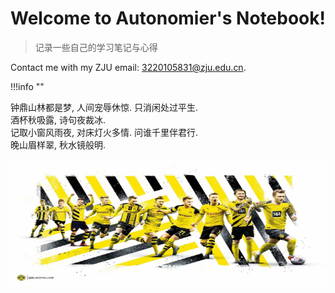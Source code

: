 # Welcome to Autonomier's Notebook!

> 记录一些自己的学习笔记与心得

Contact me with my ZJU email: [3220105831@zju.edu.cn](mailto:3220105831@zju.edu.cn).

!!!info ""
    <div class = "poem">
    钟鼎山林都是梦, 人间宠辱休惊. 只消闲处过平生. 
    <br>酒杯秋吸露, 诗句夜裁冰.
    <br>记取小窗风雨夜, 对床灯火多情. 问谁千里伴君行. 
    <br>晚山眉样翠, 秋水镜般明.
    </div>

<img src="images/Reus.jpg" alt="Marco Reus" width="800" height="200" style="display: block; margin: 0 auto;">

